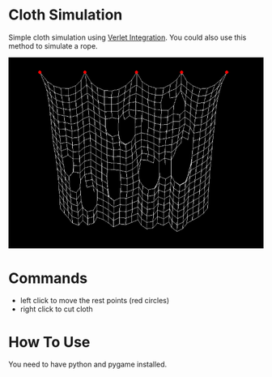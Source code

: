 # Cloth Simulation

Simple cloth simulation using [Verlet Integration](https://en.wikipedia.org/wiki/Verlet_integration "Verlet Integration"). You could also use this method to simulate a rope.

![Cloth Example](./cloth-example.png)

# Commands

- left click to move the rest points (red circles)
- right click to cut cloth

# How To Use

You need to have python and pygame installed.
